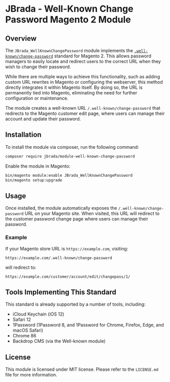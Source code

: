 # JBrada - Well-Known Change Password Magento 2 Module

## Overview

The `JBrada_WellKnownChangePassword` module implements the [`.well-known/change-password`](https://wicg.github.io/change-password-url/) standard for Magento 2. This allows password managers to easily locate and redirect users to the correct URL when they wish to change their password.

While there are multiple ways to achieve this functionality, such as adding custom URL rewrites in Magento or configuring the webserver, this method directly integrates it within Magento itself. By doing so, the URL is permanently tied into Magento, eliminating the need for further configuration or maintenance.

The module creates a well-known URL `/.well-known/change-password` that redirects to the Magento customer edit page, where users can manage their account and update their password.

## Installation

To install the module via composer, run the following command:

```bash
composer require jbrada/module-well-known-change-password
```

Enable the module in Magento:

```bash
bin/magento module:enable JBrada_WellKnownChangePassword
bin/magento setup:upgrade
```

## Usage

Once installed, the module automatically exposes the `/.well-known/change-password` URL on your Magento site. When visited, this URL will redirect to the customer password change page where users can manage their password.

### Example

If your Magento store URL is `https://example.com`, visiting:

```
https://example.com/.well-known/change-password
```

will redirect to:

```
https://example.com/customer/account/edit/changepass/1/
```

## Tools Implementing This Standard

This standard is already supported by a number of tools, including:

- iCloud Keychain (iOS 12)
- Safari 12
- 1Password (1Password 8, and 1Password for Chrome, Firefox, Edge, and macOS Safari)
- Chrome 86
- Backdrop CMS (via the Well-known module)

## License

This module is licensed under MIT license. Please refer to the `LICENSE.md` file for more information.
